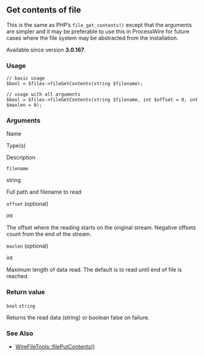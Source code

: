 Get contents of file
--------------------

This is the same as PHP’s `file_get_contents()` except that the arguments are simpler and it may be preferable to use this in ProcessWire for future cases where the file system may be abstracted from the installation.

Available since version **3.0.167**.

### Usage

    // basic usage
    $bool = $files->fileGetContents(string $filename);
    
    // usage with all arguments
    $bool = $files->fileGetContents(string $filename, int $offset = 0, int $maxlen = 0);

### Arguments

Name

Type(s)

Description

`filename`

string

Full path and filename to read

`offset` (optional)

int

The offset where the reading starts on the original stream. Negative offsets count from the end of the stream.

`maxlen` (optional)

int

Maximum length of data read. The default is to read until end of file is reached.

### Return value

`bool` `string`

Returns the read data (string) or boolean false on failure.

### See Also

*   [WireFileTools::filePutContents()](/api/ref/wire-file-tools/file-put-contents/)

